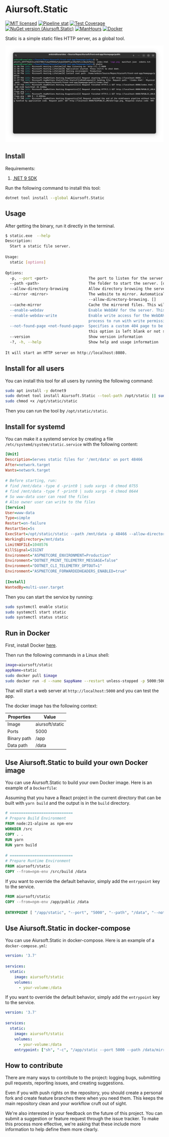 # Aiursoft.Static

[![MIT licensed](https://img.shields.io/badge/license-MIT-blue.svg)](https://gitlab.aiursoft.com/aiursoft/static/-/blob/master/LICENSE)
[![Pipeline stat](https://gitlab.aiursoft.com/aiursoft/static/badges/master/pipeline.svg)](https://gitlab.aiursoft.com/aiursoft/static/-/pipelines)
[![Test Coverage](https://gitlab.aiursoft.com/aiursoft/static/badges/master/coverage.svg)](https://gitlab.aiursoft.com/aiursoft/static/-/pipelines)
[![NuGet version (Aiursoft.Static)](https://img.shields.io/nuget/v/Aiursoft.Static.svg)](https://www.nuget.org/packages/Aiursoft.Static/)
[![ManHours](https://manhours.aiursoft.com/r/gitlab.aiursoft.com/aiursoft/Static.svg)](https://gitlab.aiursoft.com/aiursoft/Static/-/commits/master?ref_type=heads)
[![Docker](https://img.shields.io/docker/pulls/aiursoft/static.svg)](https://hub.docker.com/r/aiursoft/static)

Static is a simple static files HTTP server, as a global tool.

![overview](./screenshot.png)

## Install

Requirements:

1. [.NET 9 SDK](http://dot.net/)

Run the following command to install this tool:

```bash
dotnet tool install --global Aiursoft.Static
```

## Usage

After getting the binary, run it directly in the terminal.

```bash
$ static.exe  --help
Description:
  Start a static file server.

Usage:
  static [options]

Options:
  -p, --port <port>                  The port to listen for the server. [default: 8080]
  --path <path>                      The folder to start the server. [default: .]
  --allow-directory-browsing         Allow directory browsing the server files under the path. This options if conflict with --mirror. [default: False]
  --mirror <mirror>                  The website to mirror. Automatically proxy the file if the file is not found in the server. This option if conflict with 
                                     --allow-directory-browsing. []
  --cache-mirror                     Cache the mirrored files. This will save the mirrored files to the server's disk. [default: False]
  --enable-webdav                    Enable WebDAV for the server. This is a read-only WebDAV server. [default: False]
  --enable-webdav-write              Enable write access for the WebDAV server. This will allow the client to write files to the server. However, this requires the server 
                                     process to run with write permission. [default: False]
  --not-found-page <not-found-page>  Specifies a custom 404 page to be served when a requested file is not found. This file should reside in the server's root folder. If 
                                     this option is left blank or not set, a default 404 response will be returned. []
  --version                          Show version information
  -?, -h, --help                     Show help and usage information

It will start an HTTP server on http://localhost:8080.
```

## Install for all users

You can install this tool for all users by running the following command:

```bash
sudo apt install -y dotnet9
sudo dotnet tool install Aiursoft.Static --tool-path /opt/static || sudo dotnet tool update Aiursoft.Static --tool-path /opt/static
sudo chmod +x /opt/static/static
```

Then you can run the tool by `/opt/static/static`.

## Install for systemd

You can make it a systemd service by creating a file `/etc/systemd/system/static.service` with the following content:

```ini
[Unit]
Description=Serves static files for '/mnt/data' on port 48466
After=network.target
Wants=network.target

# Before starting, run:
# find /mnt/data -type d -print0 | sudo xargs -0 chmod 0755
# find /mnt/data -type f -print0 | sudo xargs -0 chmod 0644
# So www-data user can read the files
# Also owner user can write to the files
[Service]
User=www-data
Type=simple
Restart=on-failure
RestartSec=5s
ExecStart=/opt/static/static --path /mnt/data -p 48466 --allow-directory-browsing
WorkingDirectory=/mnt/data
LimitNOFILE=1048576
KillSignal=SIGINT
Environment="ASPNETCORE_ENVIRONMENT=Production"
Environment="DOTNET_PRINT_TELEMETRY_MESSAGE=false"
Environment="DOTNET_CLI_TELEMETRY_OPTOUT=1"
Environment="ASPNETCORE_FORWARDEDHEADERS_ENABLED=true"

[Install]
WantedBy=multi-user.target
```

Then you can start the service by running:

```bash
sudo systemctl enable static
sudo systemctl start static
sudo systemctl status static
```

## Run in Docker

First, install Docker [here](https://docs.docker.com/get-docker/).

Then run the following commands in a Linux shell:

```bash
image=aiursoft/static
appName=static
sudo docker pull $image
sudo docker run -d --name $appName --restart unless-stopped -p 5000:5000 -v /var/www/$appName:/data $image
```

That will start a web server at `http://localhost:5000` and you can test the app.

The docker image has the following context:

| Properties  | Value                                  |
|-------------|----------------------------------------|
| Image       | aiursoft/static                        |
| Ports       | 5000                                   |
| Binary path | /app                                   |
| Data path   | /data                                  |

## Use Aiursoft.Static to build your own Docker image

You can use Aiursoft.Static to build your own Docker image. Here is an example of a `Dockerfile`:

Assuming that you have a React project in the current directory that can be built with `yarn build` and the output is in the `build` directory.

```Dockerfile
# ============================
# Prepare Build Environment
FROM node:21-alpine as npm-env
WORKDIR /src
COPY . .
RUN yarn
RUN yarn build

# ============================
# Prepare Runtime Environment
FROM aiursoft/static
COPY --from=npm-env /src/build /data
```

If you want to override the default behavior, simply add the `entrypoint` key to the service.

```Dockerfile
FROM aiursoft/static
COPY --from=npm-env /app/public /data

ENTRYPOINT [ "/app/static", "--port", "5000", "--path", "/data", "--not-found-page", "/404.html" ]
```

## Use Aiursoft.Static in docker-compose

You can use Aiursoft.Static in docker-compose. Here is an example of a `docker-compose.yml`:

```yaml
version: '3.7'

services:
  static:
    image: aiursoft/static
    volumes:
      - your-volume:/data
```

If you want to override the default behavior, simply add the `entrypoint` key to the service.

```yaml
version: '3.7'

services:
  static:
    image: aiursoft/static
    volumes:
      - your-volume:/data
    entrypoint: ["sh", "-c", "/app/static --port 5000 --path /data/mirror/archive.ubuntu.com --allow-directory-browsing"]
```

## How to contribute

There are many ways to contribute to the project: logging bugs, submitting pull requests, reporting issues, and creating suggestions.

Even if you with push rights on the repository, you should create a personal fork and create feature branches there when you need them. This keeps the main repository clean and your workflow cruft out of sight.

We're also interested in your feedback on the future of this project. You can submit a suggestion or feature request through the issue tracker. To make this process more effective, we're asking that these include more information to help define them more clearly.

